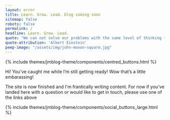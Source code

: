 ```yaml
---
layout: error
title: Learn. Grow. Lead. blog coming soon
sitemap: false
robots: false
permalink: /
headline: Learn. Grow. Lead.
quote: "We can not solve our problems with the same level of thinking that created them"
quote-attribution: 'Albert Einstein'
peep-image: "/assets/img/john-moxon-square.jpg"
---
```

{% include themes/jmblog-theme/components/centred_buttons.html %}

Hi! You’ve caught me while I’m still getting ready! Wow that’s a little embarassing!

The site is now finished and I'm frantically writing content. For now if you’ve landed here with a question or would like to get in touch, please use one of the links above
<div class="mt-5">
{% include themes/jmblog-theme/components/social_buttons_large.html %}
</div>